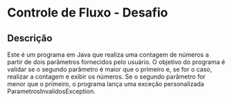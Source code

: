 # Controle de Fluxo - Desafio

## Descrição

Este é um programa em Java que realiza uma contagem de números a partir de dois parâmetros fornecidos pelo usuário. O objetivo do programa é validar se o segundo parâmetro é maior que o primeiro e, se for o caso, realizar a contagem e exibir os números. Se o segundo parâmetro for menor que o primeiro, o programa lança uma exceção personalizada ParametrosInvalidosException.
